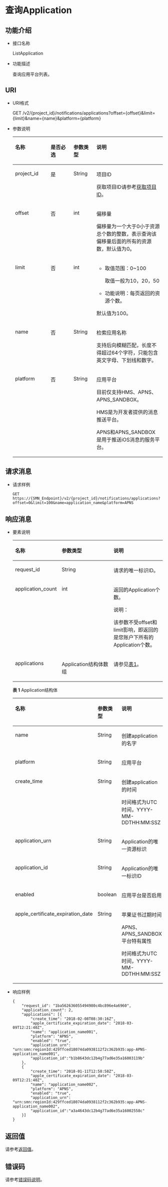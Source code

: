 # 查询Application<a name="ZH-CN_TOPIC_0118712461"></a>

## 功能介绍<a name="zh-cn_topic_0118694338_section3715866"></a>

-   接口名称

    ListApplication

-   功能描述

    查询应用平台列表。


## URI<a name="zh-cn_topic_0118694338_section33442794"></a>

-   URI格式

    GET /v2/\{project\_id\}/notifications/applications?offset=\{offset\}&limit=\{limit\}&name=\{name\}&platform=\{platform\}

-   参数说明

    <a name="zh-cn_topic_0118694338_table14235214"></a>
    <table><thead align="left"><tr id="zh-cn_topic_0118694338_row63742381"><th class="cellrowborder" valign="top" width="23.61%" id="mcps1.1.5.1.1"><p id="zh-cn_topic_0118694338_p62859252"><a name="zh-cn_topic_0118694338_p62859252"></a><a name="zh-cn_topic_0118694338_p62859252"></a>名称</p>
    </th>
    <th class="cellrowborder" valign="top" width="15.28%" id="mcps1.1.5.1.2"><p id="zh-cn_topic_0118694338_p58434680"><a name="zh-cn_topic_0118694338_p58434680"></a><a name="zh-cn_topic_0118694338_p58434680"></a>是否必选</p>
    </th>
    <th class="cellrowborder" valign="top" width="15.28%" id="mcps1.1.5.1.3"><p id="zh-cn_topic_0118694338_p35588640"><a name="zh-cn_topic_0118694338_p35588640"></a><a name="zh-cn_topic_0118694338_p35588640"></a>参数类型</p>
    </th>
    <th class="cellrowborder" valign="top" width="45.83%" id="mcps1.1.5.1.4"><p id="zh-cn_topic_0118694338_p64107605"><a name="zh-cn_topic_0118694338_p64107605"></a><a name="zh-cn_topic_0118694338_p64107605"></a>说明</p>
    </th>
    </tr>
    </thead>
    <tbody><tr id="zh-cn_topic_0118694338_row38747780"><td class="cellrowborder" valign="top" width="23.61%" headers="mcps1.1.5.1.1 "><p id="zh-cn_topic_0118694338_p51562446"><a name="zh-cn_topic_0118694338_p51562446"></a><a name="zh-cn_topic_0118694338_p51562446"></a>project_id</p>
    </td>
    <td class="cellrowborder" valign="top" width="15.28%" headers="mcps1.1.5.1.2 "><p id="zh-cn_topic_0118694338_p15808580"><a name="zh-cn_topic_0118694338_p15808580"></a><a name="zh-cn_topic_0118694338_p15808580"></a>是</p>
    </td>
    <td class="cellrowborder" valign="top" width="15.28%" headers="mcps1.1.5.1.3 "><p id="zh-cn_topic_0118694338_p5426640"><a name="zh-cn_topic_0118694338_p5426640"></a><a name="zh-cn_topic_0118694338_p5426640"></a>String</p>
    </td>
    <td class="cellrowborder" valign="top" width="45.83%" headers="mcps1.1.5.1.4 "><p id="zh-cn_topic_0118694338_p36904663"><a name="zh-cn_topic_0118694338_p36904663"></a><a name="zh-cn_topic_0118694338_p36904663"></a>项目ID</p>
    <p id="zh-cn_topic_0118694338_p63706517"><a name="zh-cn_topic_0118694338_p63706517"></a><a name="zh-cn_topic_0118694338_p63706517"></a>获取项目ID请参考<a href="获取项目ID.md">获取项目ID</a>。</p>
    </td>
    </tr>
    <tr id="zh-cn_topic_0118694338_row24458081"><td class="cellrowborder" valign="top" width="23.61%" headers="mcps1.1.5.1.1 "><p id="zh-cn_topic_0118694338_p34947511"><a name="zh-cn_topic_0118694338_p34947511"></a><a name="zh-cn_topic_0118694338_p34947511"></a>offset</p>
    </td>
    <td class="cellrowborder" valign="top" width="15.28%" headers="mcps1.1.5.1.2 "><p id="zh-cn_topic_0118694338_p12176142"><a name="zh-cn_topic_0118694338_p12176142"></a><a name="zh-cn_topic_0118694338_p12176142"></a>否</p>
    </td>
    <td class="cellrowborder" valign="top" width="15.28%" headers="mcps1.1.5.1.3 "><p id="zh-cn_topic_0118694338_p46743437"><a name="zh-cn_topic_0118694338_p46743437"></a><a name="zh-cn_topic_0118694338_p46743437"></a>int</p>
    </td>
    <td class="cellrowborder" valign="top" width="45.83%" headers="mcps1.1.5.1.4 "><p id="p146581828102110"><a name="p146581828102110"></a><a name="p146581828102110"></a>偏移量</p>
    <p id="p21821344207"><a name="p21821344207"></a><a name="p21821344207"></a>偏移量为一个大于0小于资源总个数的整数，表示查询该偏移量后面的所有的资源数，默认值为0。</p>
    </td>
    </tr>
    <tr id="zh-cn_topic_0118694338_row32791127"><td class="cellrowborder" valign="top" width="23.61%" headers="mcps1.1.5.1.1 "><p id="zh-cn_topic_0118694338_p38835591"><a name="zh-cn_topic_0118694338_p38835591"></a><a name="zh-cn_topic_0118694338_p38835591"></a>limit</p>
    </td>
    <td class="cellrowborder" valign="top" width="15.28%" headers="mcps1.1.5.1.2 "><p id="zh-cn_topic_0118694338_p58675139"><a name="zh-cn_topic_0118694338_p58675139"></a><a name="zh-cn_topic_0118694338_p58675139"></a>否</p>
    </td>
    <td class="cellrowborder" valign="top" width="15.28%" headers="mcps1.1.5.1.3 "><p id="zh-cn_topic_0118694338_p55065844"><a name="zh-cn_topic_0118694338_p55065844"></a><a name="zh-cn_topic_0118694338_p55065844"></a>int</p>
    </td>
    <td class="cellrowborder" valign="top" width="45.83%" headers="mcps1.1.5.1.4 "><a name="ul38160342182720"></a><a name="ul38160342182720"></a><ul id="ul38160342182720"><li>取值范围：0~100<p id="p3980022182720"><a name="p3980022182720"></a><a name="p3980022182720"></a>取值一般为10，20，50</p>
    </li><li>功能说明：每页返回的资源个数。</li></ul>
    <p id="p5184153012911"><a name="p5184153012911"></a><a name="p5184153012911"></a>默认值为100。</p>
    </td>
    </tr>
    <tr id="zh-cn_topic_0118694338_row24401147"><td class="cellrowborder" valign="top" width="23.61%" headers="mcps1.1.5.1.1 "><p id="zh-cn_topic_0118694338_p30335854"><a name="zh-cn_topic_0118694338_p30335854"></a><a name="zh-cn_topic_0118694338_p30335854"></a>name</p>
    </td>
    <td class="cellrowborder" valign="top" width="15.28%" headers="mcps1.1.5.1.2 "><p id="zh-cn_topic_0118694338_p41285147"><a name="zh-cn_topic_0118694338_p41285147"></a><a name="zh-cn_topic_0118694338_p41285147"></a>否</p>
    </td>
    <td class="cellrowborder" valign="top" width="15.28%" headers="mcps1.1.5.1.3 "><p id="zh-cn_topic_0118694338_p55762600"><a name="zh-cn_topic_0118694338_p55762600"></a><a name="zh-cn_topic_0118694338_p55762600"></a>String</p>
    </td>
    <td class="cellrowborder" valign="top" width="45.83%" headers="mcps1.1.5.1.4 "><p id="p1326911332020"><a name="p1326911332020"></a><a name="p1326911332020"></a>检索应用名称</p>
    <p id="zh-cn_topic_0118694338_p20476733"><a name="zh-cn_topic_0118694338_p20476733"></a><a name="zh-cn_topic_0118694338_p20476733"></a>支持后向模糊匹配，长度不得超过64个字符，只能包含英文字母、下划线和数字。</p>
    </td>
    </tr>
    <tr id="zh-cn_topic_0118694338_row29371040"><td class="cellrowborder" valign="top" width="23.61%" headers="mcps1.1.5.1.1 "><p id="zh-cn_topic_0118694338_p30244017"><a name="zh-cn_topic_0118694338_p30244017"></a><a name="zh-cn_topic_0118694338_p30244017"></a>platform</p>
    </td>
    <td class="cellrowborder" valign="top" width="15.28%" headers="mcps1.1.5.1.2 "><p id="zh-cn_topic_0118694338_p33846344"><a name="zh-cn_topic_0118694338_p33846344"></a><a name="zh-cn_topic_0118694338_p33846344"></a>否</p>
    </td>
    <td class="cellrowborder" valign="top" width="15.28%" headers="mcps1.1.5.1.3 "><p id="zh-cn_topic_0118694338_p57199306"><a name="zh-cn_topic_0118694338_p57199306"></a><a name="zh-cn_topic_0118694338_p57199306"></a>String</p>
    </td>
    <td class="cellrowborder" valign="top" width="45.83%" headers="mcps1.1.5.1.4 "><p id="zh-cn_topic_0118694338_p2632225"><a name="zh-cn_topic_0118694338_p2632225"></a><a name="zh-cn_topic_0118694338_p2632225"></a>应用平台</p>
    <p id="p168001951808"><a name="p168001951808"></a><a name="p168001951808"></a>目前仅支持HMS、APNS、APNS_SANDBOX。</p>
    <p id="p13766536143619"><a name="p13766536143619"></a><a name="p13766536143619"></a><span>HMS是为开发者提供的消息推送平台</span>。</p>
    <p id="p15471145103612"><a name="p15471145103612"></a><a name="p15471145103612"></a>APNS和APNS_SANDBOX<span>是用于推送iOS消息的服务平台。</span></p>
    </td>
    </tr>
    </tbody>
    </table>


## 请求消息<a name="zh-cn_topic_0118694338_section32549690"></a>

-   请求样例

    ```
    GET https://{SMN_Endpoint}/v2/{project_id}/notifications/applications?offset=0&limit=100&name=application_name&platform=APNS
    ```


## 响应消息<a name="zh-cn_topic_0118694338_section24511755"></a>

-   要素说明

    <a name="zh-cn_topic_0118694338_table21510401"></a>
    <table><thead align="left"><tr id="zh-cn_topic_0118694338_row56111205"><th class="cellrowborder" valign="top" width="29.872987298729875%" id="mcps1.1.4.1.1"><p id="zh-cn_topic_0118694338_p48713786"><a name="zh-cn_topic_0118694338_p48713786"></a><a name="zh-cn_topic_0118694338_p48713786"></a>名称</p>
    </th>
    <th class="cellrowborder" valign="top" width="35.063506350635066%" id="mcps1.1.4.1.2"><p id="zh-cn_topic_0118694338_p53502616"><a name="zh-cn_topic_0118694338_p53502616"></a><a name="zh-cn_topic_0118694338_p53502616"></a>参数类型</p>
    </th>
    <th class="cellrowborder" valign="top" width="35.063506350635066%" id="mcps1.1.4.1.3"><p id="zh-cn_topic_0118694338_p38744614"><a name="zh-cn_topic_0118694338_p38744614"></a><a name="zh-cn_topic_0118694338_p38744614"></a>说明</p>
    </th>
    </tr>
    </thead>
    <tbody><tr id="zh-cn_topic_0118694338_row62145011"><td class="cellrowborder" valign="top" width="29.872987298729875%" headers="mcps1.1.4.1.1 "><p id="zh-cn_topic_0118694338_p581122"><a name="zh-cn_topic_0118694338_p581122"></a><a name="zh-cn_topic_0118694338_p581122"></a>request_id</p>
    </td>
    <td class="cellrowborder" valign="top" width="35.063506350635066%" headers="mcps1.1.4.1.2 "><p id="zh-cn_topic_0118694338_p47070946"><a name="zh-cn_topic_0118694338_p47070946"></a><a name="zh-cn_topic_0118694338_p47070946"></a>String</p>
    </td>
    <td class="cellrowborder" valign="top" width="35.063506350635066%" headers="mcps1.1.4.1.3 "><p id="zh-cn_topic_0118694338_p54650299"><a name="zh-cn_topic_0118694338_p54650299"></a><a name="zh-cn_topic_0118694338_p54650299"></a>请求的唯一标识ID。</p>
    </td>
    </tr>
    <tr id="zh-cn_topic_0118694338_row44511700"><td class="cellrowborder" valign="top" width="29.872987298729875%" headers="mcps1.1.4.1.1 "><p id="zh-cn_topic_0118694338_p48677920"><a name="zh-cn_topic_0118694338_p48677920"></a><a name="zh-cn_topic_0118694338_p48677920"></a>application_count</p>
    </td>
    <td class="cellrowborder" valign="top" width="35.063506350635066%" headers="mcps1.1.4.1.2 "><p id="zh-cn_topic_0118694338_p50597473"><a name="zh-cn_topic_0118694338_p50597473"></a><a name="zh-cn_topic_0118694338_p50597473"></a>int</p>
    </td>
    <td class="cellrowborder" valign="top" width="35.063506350635066%" headers="mcps1.1.4.1.3 "><p id="zh-cn_topic_0118694338_p4754687"><a name="zh-cn_topic_0118694338_p4754687"></a><a name="zh-cn_topic_0118694338_p4754687"></a>返回的Application个数。</p>
    <div class="note" id="note48698383125"><a name="note48698383125"></a><a name="note48698383125"></a><span class="notetitle"> 说明： </span><div class="notebody"><p id="p452954191219"><a name="p452954191219"></a><a name="p452954191219"></a>该参数不受offset和limit影响，即返回的是您账户下所有的Application个数。</p>
    </div></div>
    </td>
    </tr>
    <tr id="zh-cn_topic_0118694338_row43615216"><td class="cellrowborder" valign="top" width="29.872987298729875%" headers="mcps1.1.4.1.1 "><p id="zh-cn_topic_0118694338_p43171571"><a name="zh-cn_topic_0118694338_p43171571"></a><a name="zh-cn_topic_0118694338_p43171571"></a>applications</p>
    </td>
    <td class="cellrowborder" valign="top" width="35.063506350635066%" headers="mcps1.1.4.1.2 "><p id="zh-cn_topic_0118694338_p7236400"><a name="zh-cn_topic_0118694338_p7236400"></a><a name="zh-cn_topic_0118694338_p7236400"></a>Application结构体数组</p>
    </td>
    <td class="cellrowborder" valign="top" width="35.063506350635066%" headers="mcps1.1.4.1.3 "><p id="zh-cn_topic_0118694338_p49277517"><a name="zh-cn_topic_0118694338_p49277517"></a><a name="zh-cn_topic_0118694338_p49277517"></a>请参见<a href="#table1818919447461">表1</a>。</p>
    </td>
    </tr>
    </tbody>
    </table>

    **表 1**  Application结构体

    <a name="table1818919447461"></a>
    <table><thead align="left"><tr id="row19313104494614"><th class="cellrowborder" valign="top" width="37%" id="mcps1.2.4.1.1"><p id="p163137442461"><a name="p163137442461"></a><a name="p163137442461"></a>名称</p>
    </th>
    <th class="cellrowborder" valign="top" width="20%" id="mcps1.2.4.1.2"><p id="p1331310442465"><a name="p1331310442465"></a><a name="p1331310442465"></a>参数类型</p>
    </th>
    <th class="cellrowborder" valign="top" width="43%" id="mcps1.2.4.1.3"><p id="p131344414469"><a name="p131344414469"></a><a name="p131344414469"></a>说明</p>
    </th>
    </tr>
    </thead>
    <tbody><tr id="row831311441463"><td class="cellrowborder" valign="top" width="37%" headers="mcps1.2.4.1.1 "><p id="p5313164484617"><a name="p5313164484617"></a><a name="p5313164484617"></a>name</p>
    </td>
    <td class="cellrowborder" valign="top" width="20%" headers="mcps1.2.4.1.2 "><p id="p83134441465"><a name="p83134441465"></a><a name="p83134441465"></a>String</p>
    </td>
    <td class="cellrowborder" valign="top" width="43%" headers="mcps1.2.4.1.3 "><p id="p331384434618"><a name="p331384434618"></a><a name="p331384434618"></a>创建application的名字</p>
    </td>
    </tr>
    <tr id="row2313444194610"><td class="cellrowborder" valign="top" width="37%" headers="mcps1.2.4.1.1 "><p id="p1231324416469"><a name="p1231324416469"></a><a name="p1231324416469"></a>platform</p>
    </td>
    <td class="cellrowborder" valign="top" width="20%" headers="mcps1.2.4.1.2 "><p id="p531316443465"><a name="p531316443465"></a><a name="p531316443465"></a>String</p>
    </td>
    <td class="cellrowborder" valign="top" width="43%" headers="mcps1.2.4.1.3 "><p id="p1531312448463"><a name="p1531312448463"></a><a name="p1531312448463"></a>应用平台</p>
    </td>
    </tr>
    <tr id="row4313184413460"><td class="cellrowborder" valign="top" width="37%" headers="mcps1.2.4.1.1 "><p id="p12313114464614"><a name="p12313114464614"></a><a name="p12313114464614"></a>create_time</p>
    </td>
    <td class="cellrowborder" valign="top" width="20%" headers="mcps1.2.4.1.2 "><p id="p231314474610"><a name="p231314474610"></a><a name="p231314474610"></a>String</p>
    </td>
    <td class="cellrowborder" valign="top" width="43%" headers="mcps1.2.4.1.3 "><p id="p7313154484612"><a name="p7313154484612"></a><a name="p7313154484612"></a>创建application的时间</p>
    <p id="p119351732132717"><a name="p119351732132717"></a><a name="p119351732132717"></a>时间格式为UTC时间，YYYY-MM-DDTHH:MM:SSZ</p>
    </td>
    </tr>
    <tr id="row43132445462"><td class="cellrowborder" valign="top" width="37%" headers="mcps1.2.4.1.1 "><p id="p13131442464"><a name="p13131442464"></a><a name="p13131442464"></a>application_urn</p>
    </td>
    <td class="cellrowborder" valign="top" width="20%" headers="mcps1.2.4.1.2 "><p id="p131334434614"><a name="p131334434614"></a><a name="p131334434614"></a>String</p>
    </td>
    <td class="cellrowborder" valign="top" width="43%" headers="mcps1.2.4.1.3 "><p id="p173133443463"><a name="p173133443463"></a><a name="p173133443463"></a>Application的唯一资源标识</p>
    </td>
    </tr>
    <tr id="row289343131615"><td class="cellrowborder" valign="top" width="37%" headers="mcps1.2.4.1.1 "><p id="p2089333115161"><a name="p2089333115161"></a><a name="p2089333115161"></a>application_id</p>
    </td>
    <td class="cellrowborder" valign="top" width="20%" headers="mcps1.2.4.1.2 "><p id="p1889393110168"><a name="p1889393110168"></a><a name="p1889393110168"></a>String</p>
    </td>
    <td class="cellrowborder" valign="top" width="43%" headers="mcps1.2.4.1.3 "><p id="p16893123191610"><a name="p16893123191610"></a><a name="p16893123191610"></a>Application的唯一标识ID</p>
    </td>
    </tr>
    <tr id="row1831315443466"><td class="cellrowborder" valign="top" width="37%" headers="mcps1.2.4.1.1 "><p id="p131313444465"><a name="p131313444465"></a><a name="p131313444465"></a>enabled</p>
    </td>
    <td class="cellrowborder" valign="top" width="20%" headers="mcps1.2.4.1.2 "><p id="p7313174410466"><a name="p7313174410466"></a><a name="p7313174410466"></a>boolean</p>
    </td>
    <td class="cellrowborder" valign="top" width="43%" headers="mcps1.2.4.1.3 "><p id="p103131744204619"><a name="p103131744204619"></a><a name="p103131744204619"></a>应用平台是否启用</p>
    </td>
    </tr>
    <tr id="row831324418465"><td class="cellrowborder" valign="top" width="37%" headers="mcps1.2.4.1.1 "><p id="p11313044104612"><a name="p11313044104612"></a><a name="p11313044104612"></a>apple_certificate_expiration_date</p>
    </td>
    <td class="cellrowborder" valign="top" width="20%" headers="mcps1.2.4.1.2 "><p id="p331317449461"><a name="p331317449461"></a><a name="p331317449461"></a>String</p>
    </td>
    <td class="cellrowborder" valign="top" width="43%" headers="mcps1.2.4.1.3 "><p id="p1331374494615"><a name="p1331374494615"></a><a name="p1331374494615"></a>苹果证书过期时间</p>
    <p id="p3129141254019"><a name="p3129141254019"></a><a name="p3129141254019"></a>APNS、APNS_SANDBOX平台特有属性</p>
    <p id="p151901011102817"><a name="p151901011102817"></a><a name="p151901011102817"></a>时间格式为UTC时间，YYYY-MM-DDTHH:MM:SSZ</p>
    </td>
    </tr>
    </tbody>
    </table>

-   响应样例

    ```
    {
        "request_id": "1ba562636055494980c4bc896e4a6960",
        "application_count": 2,
        "applications": [{
            "create_time": "2018-02-08T08:30:16Z",
            "apple_certificate_expiration_date": "2018-03-09T12:21:40Z",
            "name": "application_name001",
            "platform": "APNS",
            "enabled": "true",
            "application_urn": "urn:smn:regionId:429ffced18074da0938112f2c362b935:app-APNS-application_name001",
            "application_id":"b1b8643dc12b4g77ad6e35a16003119b"
        },
        {
            "create_time": "2018-01-11T12:58:58Z",
            "apple_certificate_expiration_date": "2018-03-09T12:21:40Z",
            "name": "application_name002",
            "platform": "APNS",
            "enabled": "true",
            "application_urn": "urn:smn:regionId:429ffced18074da0938112f2c362b935:app-APNS-application_name002",
            "application_id":"a3a4643dc12b4g77ad6e35a16002558c"
        }]
    }
    ```


## 返回值<a name="section242171292113"></a>

请参考[返回值](返回值.md)。

## 错误码<a name="section73211020122511"></a>

请参考[错误码说明](错误码说明.md)。

